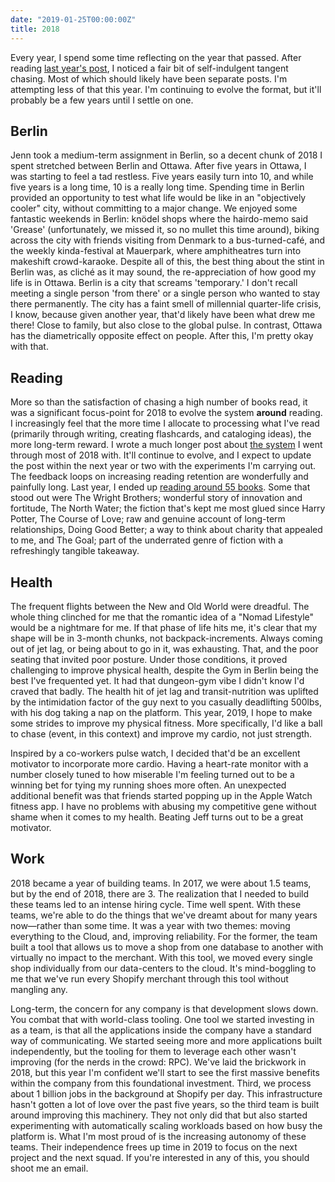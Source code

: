 ```yaml
---
date: "2019-01-25T00:00:00Z"
title: 2018
---
```


Every year, I spend some time reflecting on the year that passed. After reading
[last year's post](/2017/), I noticed a fair bit of self-indulgent tangent
chasing. Most of which should likely have been separate posts. I'm attempting
less of that this year. I'm continuing to evolve the format, but it'll probably
be a few years until I settle on one.

## Berlin

Jenn took a medium-term assignment in Berlin, so a decent chunk of 2018 I spent
stretched between Berlin and Ottawa. After five years in Ottawa, I was starting
to feel a tad restless. Five years easily turn into 10, and while five years is
a long time, 10 is a really long time. Spending time in Berlin provided an
opportunity to test what life would be like in an "objectively cooler" city,
without committing to a major change. We enjoyed some fantastic weekends in
Berlin: knödel shops where the hairdo-memo said 'Grease' (unfortunately, we
missed it, so no mullet this time around), biking across the city with friends
visiting from Denmark to a bus-turned-café, and the weekly kinda-festival at
Mauerpark, where amphitheatres turn into makeshift crowd-karaoke. Despite all of
this, the best thing about the stint in Berlin was, as cliché as it may sound,
the re-appreciation of how good my life is in Ottawa. Berlin is a city that
screams 'temporary.' I don't recall meeting a single person 'from there' or a
single person who wanted to stay there permanently.  The city has a faint smell
of millennial quarter-life crisis, I know, because given another year, that'd
likely have been what drew me there! Close to family, but also close to the
global pulse. In contrast, Ottawa has the diametrically opposite effect on
people. After this, I'm pretty okay with that. 

## Reading

More so than the satisfaction of chasing a high number of books read, it was a
significant focus-point for 2018 to evolve the system __around__ reading. I
increasingly feel that the more time I allocate to processing what I've read
(primarily through writing, creating flashcards, and cataloging ideas), the more
long-term reward. I wrote a much longer post about [the
system](https://sirupsen.com/read/) I went through most of 2018 with. It'll
continue to evolve, and I expect to update the post within the next year or two
with the experiments I'm carrying out. The feedback loops on increasing reading
retention are wonderfully and painfully long. Last year, I ended up [reading
around 55 books](https://www.goodreads.com/user_challenges/10779425). Some that
stood out were The Wright Brothers; wonderful story of innovation and fortitude,
The North Water; the fiction that's kept me most glued since Harry Potter, The
Course of Love; raw and genuine account of long-term relationships, Doing Good
Better; a way to think about charity that appealed to me, and The Goal; part of
the underrated genre of  fiction with a refreshingly tangible takeaway.

## Health

The frequent flights between the New and Old World were dreadful. The whole
thing clinched for me that the romantic idea of a "Nomad Lifestyle" would be a
nightmare for me. If that phase of life hits me, it's clear that my shape will
be in 3-month chunks, not backpack-increments. Always coming out of jet lag, or
being about to go in it, was exhausting. That, and the poor seating that invited
poor posture. Under those conditions, it proved challenging to improve physical
health, despite the Gym in Berlin being the best I've frequented yet. It had
that dungeon-gym vibe I didn't know I'd craved that badly. The health hit of jet
lag and transit-nutrition was uplifted by the intimidation factor of the guy
next to you casually deadlifting 500lbs, with his dog taking a nap on the
platform. This year, 2019, I hope to make some strides to improve my physical
fitness. More specifically, I'd like a ball to chase (event, in this context)
and improve my cardio, not just strength.

Inspired by a co-workers pulse watch, I decided that'd be an excellent motivator
to incorporate more cardio. Having a heart-rate monitor with a number closely
tuned to how miserable I'm feeling turned out to be a winning bet for tying my
running shoes more often. An unexpected additional benefit was that friends
started popping up in the Apple Watch fitness app. I have no problems with
abusing my competitive gene without shame when it comes to my health. Beating
Jeff turns out to be a great motivator.

## Work

2018 became a year of building teams. In 2017, we were about 1.5 teams, but by
the end of 2018, there are 3. The realization that I needed to build these teams
led to an intense hiring cycle. Time well spent. With these teams, we're able to
do the things that we've dreamt about for many years now—rather than some time.
It was a year with two themes: moving everything to the Cloud, and, improving
reliability. For the former, the team built a tool that allows us to move a shop
from one database to another with virtually no impact to the merchant. With this
tool, we moved every single shop individually from our data-centers to the
cloud. It's mind-boggling to me that we've run every Shopify merchant through
this tool without mangling any. 

Long-term, the concern for any company is that development slows down. You
combat that with world-class tooling. One tool we started investing in as a
team, is that all the applications inside the company have a standard way of
communicating. We started seeing more and more applications built independently,
but the tooling for them to leverage each other wasn't improving (for the nerds
in the crowd: RPC). We've laid the brickwork in 2018, but this year I'm
confident we'll start to see the first massive benefits within the company from
this foundational investment. Third, we process about 1 billion jobs in the
background at Shopify per day. This infrastructure hasn't gotten a lot of love
over the past five years, so the third team is built around improving this
machinery. They not only did that but also started experimenting with
automatically scaling workloads based on how busy the platform is. What I'm most
proud of is the increasing autonomy of these teams. Their independence frees up
time in 2019 to focus on the next project and the next squad. If you're
interested in any of this, you should shoot me an email.
